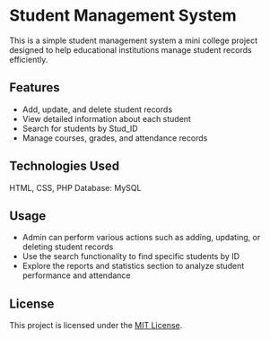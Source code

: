 # Student Management System

This is a simple student management system a mini college project designed to help educational institutions manage student records efficiently.

## Features

- Add, update, and delete student records
- View detailed information about each student
- Search for students by Stud_ID
- Manage courses, grades, and attendance records

## Technologies Used
HTML, CSS, PHP
Database: MySQL

## Usage

- Admin can perform various actions such as adding, updating, or deleting student records
- Use the search functionality to find specific students by ID
- Explore the reports and statistics section to analyze student performance and attendance

## License

This project is licensed under the [MIT License](LICENSE).
